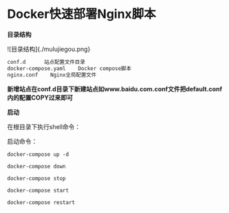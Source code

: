# Docker快速部署Nginx脚本

**目录结构**

![目录结构]{./mulujiegou.png}

```txt
conf.d		站点配置文件目录
docker-compose.yaml    Docker compose脚本
nginx.conf    Nginx全局配置文件
```

**新增站点在conf.d目录下新建站点如www.baidu.com.conf文件把default.conf内的配置COPY过来即可**

**启动**

在根目录下执行shell命令：

启动命令：

	docker-compose up -d

	docker-compose down

	docker-compose stop

	docker-compose start

	docker-compose restart
